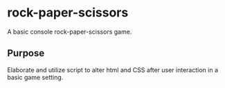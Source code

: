 # rock-paper-scissors

A basic console rock-paper-scissors game.

## Purpose

Elaborate and utilize script to alter html and CSS after user interaction in a basic game setting.
